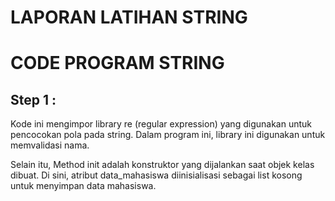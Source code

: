 # LAPORAN LATIHAN STRING

# CODE PROGRAM STRING

## Step 1 :

Kode ini mengimpor library re (regular expression) yang digunakan untuk pencocokan pola pada string. Dalam program ini, library ini digunakan untuk memvalidasi nama.

Selain itu, Method init adalah konstruktor yang dijalankan saat objek kelas dibuat. Di sini, atribut data_mahasiswa diinisialisasi sebagai list kosong untuk menyimpan data mahasiswa.




